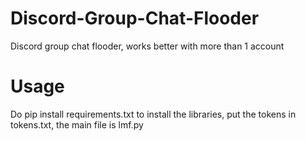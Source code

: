 # Discord-Group-Chat-Flooder
Discord group chat flooder, works better with more than 1 account

# Usage

Do pip install requirements.txt to install the libraries, put the tokens in tokens.txt, the main file is lmf.py
